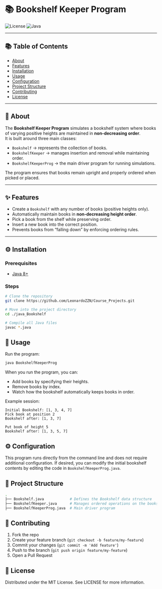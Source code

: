 # 📚 Bookshelf Keeper Program
![License](https://img.shields.io/badge/license-MIT-blue.svg)
![Java](https://img.shields.io/badge/java-8%2B-orange)

---

## 📚 Table of Contents
- [About](#-about)
- [Features](#-features)
- [Installation](#-installation)
- [Usage](#-usage)
- [Configuration](#-configuration)
- [Project Structure](#-project-structure)
- [Contributing](#-contributing)
- [License](#-license)

---

## 📖 About
The **Bookshelf Keeper Program** simulates a bookshelf system where books of varying positive heights are maintained in **non-decreasing order**.  
It is built around three main classes:  

- `Bookshelf` → represents the collection of books.  
- `BookshelfKeeper` → manages insertion and removal while maintaining order.  
- `BookshelfKeeperProg` → the main driver program for running simulations.  

The program ensures that books remain upright and properly ordered when picked or placed.  

---

## ✨ Features
- Create a `Bookshelf` with any number of books (positive heights only).  
- Automatically maintain books in **non-decreasing height order**.  
- Pick a book from the shelf while preserving order.  
- Insert a new book into the correct position.  
- Prevents books from “falling down” by enforcing ordering rules.  

---

## ⚙️ Installation
### Prerequisites
- [Java 8+](https://www.oracle.com/java/technologies/javase-downloads.html)

### Steps
```bash
# Clone the repository
git clone https://github.com/LeonardoZZN/Course_Projects.git

# Move into the project directory
cd ./java_Bookshelf

# Compile all Java files
javac *.java
```

## 🚀 Usage
Run the program:
```bash
java BookshelfKeeperProg
```
When you run the program, you can:
- Add books by specifying their heights.
- Remove books by index.
- Watch how the bookshelf automatically keeps books in order.

Example session:
```less
Initial Bookshelf: [1, 3, 4, 7]
Pick book at position 2
Bookshelf after: [1, 3, 7]

Put book of height 5
Bookshelf after: [1, 3, 5, 7]
```
## ⚙ Configuration
This program runs directly from the command line and does not require additional configuration.
If desired, you can modify the initial bookshelf contents by editing the code in `BookshelfKeeperProg.java`.

## 📂 Project Structure
```bash
.
├── Bookshelf.java            # Defines the Bookshelf data structure
├── BookshelfKeeper.java      # Manages ordered operations on the bookshelf
├── BookshelfKeeperProg.java  # Main driver program
```
## 🤝 Contributing
1. Fork the repo
2. Create your feature branch (`git checkout -b feature/my-feature`)
3. Commit your changes (`git commit -m 'Add feature'`)
4. Push to the branch (`git push origin feature/my-feature`)
5. Open a Pull Request

## 📜 License
Distributed under the MIT License. See LICENSE for more information.
